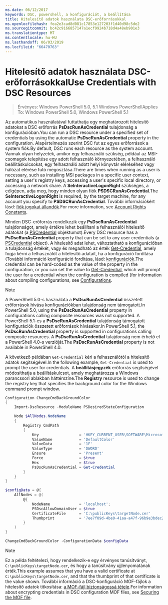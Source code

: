```yaml
---
ms.date: 06/12/2017
keywords: DSC, powershell, a konfigurációt, a beállítása
title: Hitelesítő adatok használata DSC-erőforrásokkal
ms.openlocfilehash: fea2e3cad8d081c17853e127203f1d40d98c5de2
ms.sourcegitcommit: bc42c9166857147a1ecf9924b718d4a48eb901e3
ms.translationtype: MT
ms.contentlocale: hu-HU
ms.lasthandoff: 06/03/2019
ms.locfileid: "66470763"
---
```

# <a name="use-credentials-with-dsc-resources"></a><span data-ttu-id="eabf3-103">Hitelesítő adatok használata DSC-erőforrásokkal</span><span class="sxs-lookup"><span data-stu-id="eabf3-103">Use Credentials with DSC Resources</span></span>

> <span data-ttu-id="eabf3-104">Érvényes: Windows PowerShell 5.0, 5.1 Windows PowerShell</span><span class="sxs-lookup"><span data-stu-id="eabf3-104">Applies To: Windows PowerShell 5.0, Windows PowerShell 5.1</span></span>

<span data-ttu-id="eabf3-105">Az automatikus használatával futtathatja egy meghatározott hitelesítő adatokat a DSC erőforrás **PsDscRunAsCredential** tulajdonság a konfigurációban.</span><span class="sxs-lookup"><span data-stu-id="eabf3-105">You can run a DSC resource under a specified set of credentials by using the automatic **PsDscRunAsCredential** property in the configuration.</span></span> <span data-ttu-id="eabf3-106">Alapértelmezés szerint DSC fut az egyes erőforrások a system fiók.</span><span class="sxs-lookup"><span data-stu-id="eabf3-106">By default, DSC runs each resource as the system account.</span></span> <span data-ttu-id="eabf3-107">Vannak olyan helyzetek, amikor egy felhasználó szükség, például az MSI-csomagok telepítése egy adott felhasználó környezetében, a felhasználó beállításkulcsokat, egy felhasználó adott helyi könyvtár eléréséhez vagy hálózat elérése futó megosztása.</span><span class="sxs-lookup"><span data-stu-id="eabf3-107">There are times when running as a user is necessary, such as installing MSI packages in a specific user context, setting a user's registry keys, accessing a user's specific local directory, or accessing a network share.</span></span> <span data-ttu-id="eabf3-108">A **SeInteractiveLogonRight** szükséges, a célgépen, adja meg, hogy minden olyan fiók **PSDSCRunAsCredential**.</span><span class="sxs-lookup"><span data-stu-id="eabf3-108">The **SeInteractiveLogonRight** is required, by the target machine, for any account you specify to **PSDSCRunAsCredential**.</span></span> <span data-ttu-id="eabf3-109">További információkért lásd: [fiók jogokat állandók](/windows/desktop/secauthz/account-rights-constants).</span><span class="sxs-lookup"><span data-stu-id="eabf3-109">For more information, see [Account Rights Constants](/windows/desktop/secauthz/account-rights-constants).</span></span>

<span data-ttu-id="eabf3-110">Minden DSC-erőforrás rendelkezik egy **PsDscRunAsCredential** tulajdonságot, amely értékre lehet beállítani a felhasználói hitelesítő adatokat (a [PSCredential](/dotnet/api/system.management.automation.pscredential) objektumot).</span><span class="sxs-lookup"><span data-stu-id="eabf3-110">Every DSC resource has a **PsDscRunAsCredential** property that can be set to any user credentials (a [PSCredential](/dotnet/api/system.management.automation.pscredential) object).</span></span> <span data-ttu-id="eabf3-111">A hitelesítő adat lehet, változtatható a konfigurációban a tulajdonság értékét, vagy és megadható az érték [Get-Credential](/powershell/module/Microsoft.PowerShell.Security/Get-Credential), amely fogja kérni a felhasználót a hitelesítő adatait, ha a konfiguráció fordítása (További információ konfiguráció fordítása, lásd: [konfigurációk](configurations.md).</span><span class="sxs-lookup"><span data-stu-id="eabf3-111">The credential can be hard-coded as the value of the property in the configuration, or you can set the value to [Get-Credential](/powershell/module/Microsoft.PowerShell.Security/Get-Credential), which will prompt the user for a credential when the configuration is compiled (for information about compiling configurations, see [Configurations](configurations.md).</span></span>

> [!NOTE]
> <span data-ttu-id="eabf3-112">A PowerShell 5.0-s használata a **PsDscRunAsCredential** összetett erőforrások hívása konfigurációkban tulajdonság nem támogatott.</span><span class="sxs-lookup"><span data-stu-id="eabf3-112">In PowerShell 5.0, using the **PsDscRunAsCredential** property in configurations calling composite resources was not supported.</span></span> <span data-ttu-id="eabf3-113">A PowerShell 5.1-es a **PsDscRunAsCredential** tulajdonság támogatott konfigurációk összetett erőforrások hívásakor.</span><span class="sxs-lookup"><span data-stu-id="eabf3-113">In PowerShell 5.1, the **PsDscRunAsCredential** property is supported in configurations calling composite resources.</span></span> <span data-ttu-id="eabf3-114">A **PsDscRunAsCredential** tulajdonság nem érhető el a PowerShell 4.0-s verzióját.</span><span class="sxs-lookup"><span data-stu-id="eabf3-114">The **PsDscRunAsCredential** property is not available in PowerShell 4.0.</span></span>

<span data-ttu-id="eabf3-115">A következő példában `Get-Credential` kéri a felhasználótól a hitelesítő adatok segítségével.</span><span class="sxs-lookup"><span data-stu-id="eabf3-115">In the following example, `Get-Credential` is used to prompt the user for credentials.</span></span> <span data-ttu-id="eabf3-116">A **beállításjegyzék** erőforrás segítségével módosíthatja a beállításkulcsot, amely meghatározza a Windows parancssori ablakban háttérszíne.</span><span class="sxs-lookup"><span data-stu-id="eabf3-116">The **Registry** resource is used to change the registry key that specifies the background color for the Windows command prompt window.</span></span>

```powershell
Configuration ChangeCmdBackGroundColor
{
    Import-DscResource -ModuleName PSDesiredStateConfiguration

    Node $AllNodes.NodeName
    {
        Registry CmdPath
        {
            Key                  = 'HKEY_CURRENT_USER\SOFTWARE\Microsoft\Command Processor'
            ValueName            = 'DefaultColor'
            ValueData            = '1F'
            ValueType            = 'DWORD'
            Ensure               = 'Present'
            Force                = $true
            Hex                  = $true
            PsDscRunAsCredential = Get-Credential
        }
    }
}

$configData = @{
    AllNodes = @(
        @{
            NodeName             = 'localhost';
            PSDscAllowDomainUser = $true
            CertificateFile      = 'C:\publicKeys\targetNode.cer'
            Thumbprint           = '7ee7f09d-4be0-41aa-a47f-96b9e3bdec25'
        }
    )
}

ChangeCmdBackGroundColor -ConfigurationData $configData
```

> [!NOTE]
> <span data-ttu-id="eabf3-117">Ez a példa feltételezi, hogy rendelkezik-e egy érvényes tanúsítványt, `C:\publicKeys\targetNode.cer`, és hogy a tanúsítvány ujjlenyomatának érték.</span><span class="sxs-lookup"><span data-stu-id="eabf3-117">This example assumes that you have a valid certificate at `C:\publicKeys\targetNode.cer`, and that the thumbprint of that certificate is the value shown.</span></span> <span data-ttu-id="eabf3-118">További információ a DSC-konfiguráció MOF-fájlok a hitelesítő adatok titkosítása: [a MOF-fájl biztonságossá tétele](../pull-server/secureMOF.md).</span><span class="sxs-lookup"><span data-stu-id="eabf3-118">For information about encrypting credentials in DSC configuration MOF files, see [Securing the MOF file](../pull-server/secureMOF.md).</span></span>

